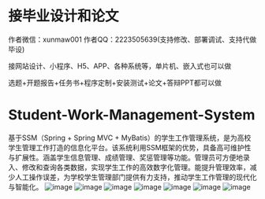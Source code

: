 # 接毕业设计和论文
作者微信：xunmaw001  作者QQ：2223505639(支持修改、部署调试、支持代做毕设)

接网站设计、小程序、H5、APP、各种系统等，单片机、嵌入式也可以做

选题+开题报告+任务书+程序定制+安装测试+论文+答辩PPT都可以做
# Student-Work-Management-System
基于SSM（Spring + Spring MVC + MyBatis）的学生工作管理系统，是为高校学生管理工作打造的信息化平台。该系统利用SSM框架的优势，具备高可维护性与扩展性。涵盖学生信息管理、成绩管理、奖惩管理等功能。管理员可方便地录入、修改和查询各类数据，实现学生工作的高效数字化管理。能提升管理效率，减少人工操作误差，为学校学生管理部门提供有力支持，推动学生工作管理的现代化与智能化。 
![image](https://github.com/user-attachments/assets/8ac284d9-fde9-47be-a906-6c69b2f2dc73)
![image](https://github.com/user-attachments/assets/8739fce4-24c3-4068-ae9c-a61401143829)
![image](https://github.com/user-attachments/assets/5b0dbdb1-7c92-43f2-a5e8-8bf2fb69cdb0)
![image](https://github.com/user-attachments/assets/83dda61d-a03b-4f5c-a486-8221d6b8f5a2)
![image](https://github.com/user-attachments/assets/bf26930a-d31e-4fbe-b0eb-a78dec5f3fb1)
![image](https://github.com/user-attachments/assets/de13709a-c749-4ed9-81fa-d39c567c8742)
![image](https://github.com/user-attachments/assets/d710ecd3-ca69-48ee-be72-f22cdfbb9a45)
